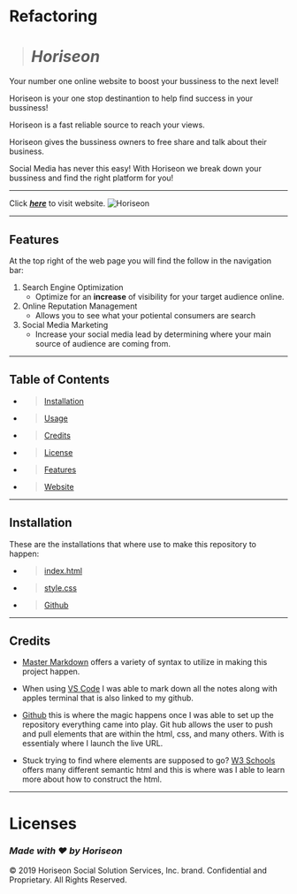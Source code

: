 # **Refactoring**
> #  *Horiseon*

Your number one online website to boost your bussiness to the next level!

Horiseon is your one stop destinantion to help find success in your bussiness!

Horiseon is a fast reliable source to reach your views.

Horiseon gives the bussiness owners to free share and talk about their business. 

Social Media has never this easy! With Horiseon we break down your bussiness and find the right platform for you! 

 - - -


Click  ***[here](https://lehicaldwel.github.io/refactor-site-assignment/)*** to visit website.
![Horiseon](assets/images/digital-marketing-meeting.jpg)
 
 
 - - - 


## Features
At the top right of the web page you will find the follow in the navigation bar:

1. Search Engine Optimization
    - Optimize for an **increase** of visibility for your target audience online.
2. Online Reputation Management
    - Allows you to see what your potiental consumers are search 
3. Social Media Marketing
    - Increase your social media lead by determining where your main source of audience are coming from.


- - -


## Table of Contents 
* >[Installation](#installation)
* >[Usage](#usage)
* >[Credits](#credits)
* >[License](#license)
* >[Features](#features)
* >[Website](https://lehicaldwel.github.io/refactor-site-assignment/)


- - -


## Installation
These are the installations that where use to make this repository to happen:
- >[index.html](index.html)
- >[style.css](assets/css/style.css)
- >[Github](https://github.com/lehicaldwel?tab=repositories)


- - - 


## Credits
- [Master Markdown](https://guides.github.com/features/mastering-markdown/) offers a variety of syntax to utilize in making this project happen.

- When using [VS Code](https://github.com/microsoft/vscode) I was able to mark down all the notes along with apples terminal that is also linked to my github.

- [Github](https://docs.github.com/en/github/writing-on-github/getting-started-with-writing-and-formatting-on-github/basic-writing-and-formatting-syntax#content-attachments) this is where the magic happens once I was able to set up the repository everything came into play. Git hub allows the user to push and pull elements that are within the html, css, and many others. With is essentialy where I launch the live URL.
- Stuck trying to find where elements are supposed to go? [W3 Schools](https://www.w3schools.com/html/html5_semantic_elements.asp) offers many different semantic html and this is where was I able to learn more about how to construct the html.

___
# Licenses
###  *Made with ❤️️ by Horiseon*
© 2019 Horiseon Social Solution Services, Inc. brand. Confidential and Proprietary. All Rights Reserved.
